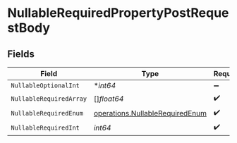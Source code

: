 # NullableRequiredPropertyPostRequestBody


## Fields

| Field                                                                              | Type                                                                               | Required                                                                           | Description                                                                        |
| ---------------------------------------------------------------------------------- | ---------------------------------------------------------------------------------- | ---------------------------------------------------------------------------------- | ---------------------------------------------------------------------------------- |
| `NullableOptionalInt`                                                              | **int64*                                                                           | :heavy_minus_sign:                                                                 | N/A                                                                                |
| `NullableRequiredArray`                                                            | []*float64*                                                                        | :heavy_check_mark:                                                                 | N/A                                                                                |
| `NullableRequiredEnum`                                                             | [operations.NullableRequiredEnum](../../models/operations/nullablerequiredenum.md) | :heavy_check_mark:                                                                 | N/A                                                                                |
| `NullableRequiredInt`                                                              | *int64*                                                                            | :heavy_check_mark:                                                                 | N/A                                                                                |